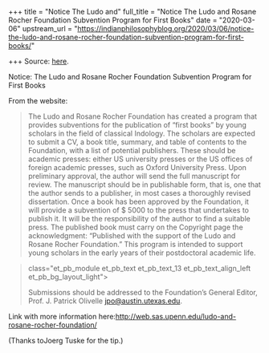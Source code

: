 +++
title = "Notice The Ludo and"
full_title = "Notice The Ludo and Rosane Rocher Foundation Subvention Program for First Books"
date = "2020-03-06"
upstream_url = "https://indianphilosophyblog.org/2020/03/06/notice-the-ludo-and-rosane-rocher-foundation-subvention-program-for-first-books/"

+++
Source: [here](https://indianphilosophyblog.org/2020/03/06/notice-the-ludo-and-rosane-rocher-foundation-subvention-program-for-first-books/).

Notice: The Ludo and Rosane Rocher Foundation Subvention Program for First Books



From the website:

> 
>
> The Ludo and Rosane Rocher Foundation has created a program that
> provides subventions for the publication of “first books” by young
> scholars in the field of classical Indology. The scholars are expected
> to submit a CV, a book title, summary, and table of contents to the
> Foundation, with a list of potential publishers. These should be
> academic presses: either US university presses or the US offices of
> foreign academic presses, such as Oxford University Press. Upon
> preliminary approval, the author will send the full manuscript for
> review. The manuscript should be in publishable form, that is, one
> that the author sends to a publisher, in most cases a thoroughly
> revised dissertation. Once a book has been approved by the Foundation,
> it will provide a subvention of $ 5000 to the press that undertakes to
> publish it. It will be the responsibility of the author to find a
> suitable press. The published book must carry on the Copyright page
> the acknowledgment: “Published with the support of the Ludo and Rosane
> Rocher Foundation.” This program is intended to support young scholars
> in the early years of their postdoctoral academic life.
>
> 
>
> 
>
> 
>
> 
>
> 

>  class="et_pb_module et_pb_text et_pb_text_13 et_pb_text_align_left et_pb_bg_layout_light">
>
> 
>
> Submissions should be addressed to the Foundation’s General Editor,
> Prof. J. Patrick Olivelle jpo@austin.utexas.edu.
>
> 
>
> 
>
> 

Link with more information
here:<http://web.sas.upenn.edu/ludo-and-rosane-rocher-foundation/>

(Thanks toJoerg Tuske for the tip.)
